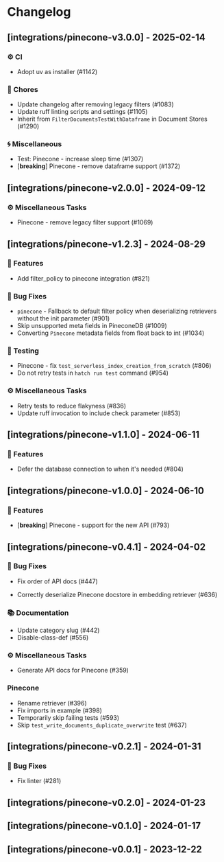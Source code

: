 # Changelog

## [integrations/pinecone-v3.0.0] - 2025-02-14

### ⚙️ CI

- Adopt uv as installer (#1142)

### 🧹 Chores

- Update changelog after removing legacy filters (#1083)
- Update ruff linting scripts and settings (#1105)
- Inherit from `FilterDocumentsTestWithDataframe` in Document Stores (#1290)

### 🌀 Miscellaneous

- Test: Pinecone - increase sleep time (#1307)
- [**breaking**] Pinecone - remove dataframe support (#1372)

## [integrations/pinecone-v2.0.0] - 2024-09-12

### ⚙️ Miscellaneous Tasks

- Pinecone - remove legacy filter support (#1069)

## [integrations/pinecone-v1.2.3] - 2024-08-29

### 🚀 Features

- Add filter_policy to pinecone integration (#821)

### 🐛 Bug Fixes

- `pinecone` - Fallback to default filter policy when deserializing retrievers without the init parameter (#901)
- Skip unsupported meta fields in PineconeDB (#1009)
- Converting `Pinecone` metadata fields from float back to int (#1034)

### 🧪 Testing

- Pinecone - fix `test_serverless_index_creation_from_scratch` (#806)
- Do not retry tests in `hatch run test` command (#954)

### ⚙️ Miscellaneous Tasks

- Retry tests to reduce flakyness (#836)
- Update ruff invocation to include check parameter (#853)

## [integrations/pinecone-v1.1.0] - 2024-06-11

### 🚀 Features

- Defer the database connection to when it's needed (#804)

## [integrations/pinecone-v1.0.0] - 2024-06-10

### 🚀 Features

- [**breaking**] Pinecone - support for the new API (#793)

## [integrations/pinecone-v0.4.1] - 2024-04-02

### 🐛 Bug Fixes

- Fix order of API docs (#447)

- Correctly deserialize Pinecone docstore in embedding retriever (#636)

### 📚 Documentation

- Update category slug (#442)
- Disable-class-def (#556)

### ⚙️ Miscellaneous Tasks

- Generate API docs for Pinecone (#359)

### Pinecone

- Rename retriever (#396)
- Fix imports in example (#398)
- Temporarily skip failing tests (#593)
- Skip `test_write_documents_duplicate_overwrite` test (#637)

## [integrations/pinecone-v0.2.1] - 2024-01-31

### 🐛 Bug Fixes

- Fix linter (#281)



## [integrations/pinecone-v0.2.0] - 2024-01-23

## [integrations/pinecone-v0.1.0] - 2024-01-17

## [integrations/pinecone-v0.0.1] - 2023-12-22

<!-- generated by git-cliff -->